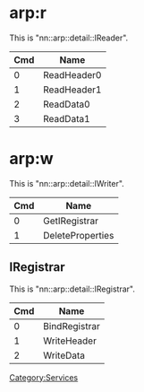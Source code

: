 # arp:r

This is "nn::arp::detail::IReader".

| Cmd | Name        |
| --- | ----------- |
| 0   | ReadHeader0 |
| 1   | ReadHeader1 |
| 2   | ReadData0   |
| 3   | ReadData1   |

# arp:w

This is "nn::arp::detail::IWriter".

| Cmd | Name             |
| --- | ---------------- |
| 0   | GetIRegistrar    |
| 1   | DeleteProperties |

## IRegistrar

This is "nn::arp::detail::IRegistrar".

| Cmd | Name          |
| --- | ------------- |
| 0   | BindRegistrar |
| 1   | WriteHeader   |
| 2   | WriteData     |

[Category:Services](Category:Services "wikilink")
